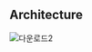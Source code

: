 ## Architecture

![다운로드2](https://user-images.githubusercontent.com/60641307/86870446-5d2d2300-c113-11ea-92c9-69acb31286a2.png)
